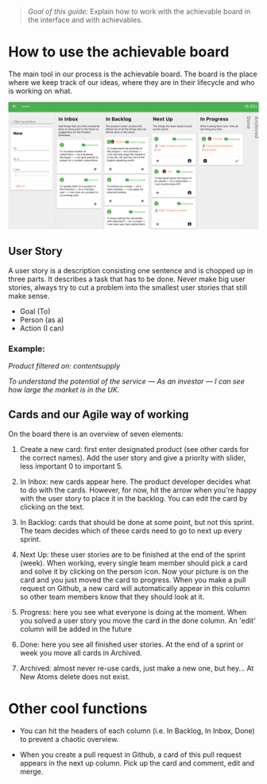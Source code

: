 > *Goal of this guide:* Explain how to work with the achievable board in the interface and with achievables.

# How to use the achievable board

The main tool in our process is the achievable board. The board is the place where we keep track of our ideas, where they are in their lifecycle and who is working on what.

![The board in action](../images/board.png)

## User Story

A user story is a description consisting one sentence and is chopped up in three parts. It describes a task that has to be done. Never make big user stories, always try to cut a problem into the smallest user stories that still make sense.

* Goal (To)
* Person (as a)
* Action (I can)


### Example:

*Product filtered on: contentsupply*

*To understand the potential of the service — As an investor — I can see how large the market is in the UK.*

## Cards and our Agile way of working

On the board there is an overview of seven elements:

1. Create a new card: first enter designated product (see other cards for the correct names). Add the user story and give a priority with slider, less important 0 to important 5.

2. In Inbox: new cards appear here. The product developer decides what to do with the cards. However, for now, hit the arrow when you're happy with the user story to place it in the backlog. You can edit the card by clicking on the text.

3. In Backlog: cards that should be done at some point, but not this sprint. The team decides which of these cards need to go to next up every sprint.

4. Next Up: these user stories are to be finished at the end of the sprint (week). When working, every single team member should pick a card and solve it by clicking on the person icon. Now your picture is on the card and you just moved the card to progress. When you make a pull request on Github, a new card will automatically appear in this column so other team members know that they should look at it.

5. Progress: here you see what everyone is doing at the moment. When you solved a user story you move the card in the done column. An 'edit' column will be added in the future

6. Done: here you see all finished user stories. At the end of a sprint or week you move all cards in Archived.

7. Archived: almost never re-use cards, just make a new one, but hey... At New Atoms delete does not exist.

# Other cool functions

* You can hit the headers of each column (i.e. In Backlog, In Inbox, Done) to prevent a chaotic overview.

* When you create a pull request in Github, a card of this pull request appears in the next up column. Pick up the card and comment, edit and merge.